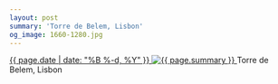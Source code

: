 ```yaml
---
layout: post
summary: 'Torre de Belem, Lisbon'
og_image: 1660-1280.jpg
---
```


<p>
 <time>
  <a href="/1660">
   {{ page.date | date: "%B %-d, %Y" }}
  </a>
 </time>
 <a href="/1660">
  <img alt="{{ page.summary }}" data-taken="8/7/2022" sizes="(min-width: 700px) 50vw, calc(100vw - 2rem)" src="{{ site.assets_url }}/1660-640.jpg" srcset="{{ site.assets_url }}/1660-320.jpg 320w, {{ site.assets_url }}/1660-640.jpg 640w, {{ site.assets_url }}/1660-960.jpg 960w, {{ site.assets_url }}/1660-1280.jpg 1280w"/>
 </a>
 <span>
  Torre de Belem, Lisbon
 </span>
</p>
